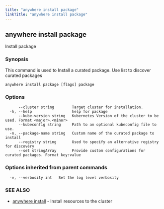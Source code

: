 ```yaml
---
title: "anywhere install package"
linkTitle: "anywhere install package"
---
```


## anywhere install package

Install package

### Synopsis

This command is used to Install a curated package. Use list to discover curated packages

```
anywhere install package [flags] package
```

### Options

```
      --cluster string        Target cluster for installation.
  -h, --help                  help for package
      --kube-version string   Kubernetes Version of the cluster to be used. Format <major>.<minor>
      --kubeconfig string     Path to an optional kubeconfig file to use.
  -n, --package-name string   Custom name of the curated package to install
      --registry string       Used to specify an alternative registry for discovery
      --set stringArray       Provide custom configurations for curated packages. Format key:value
```

### Options inherited from parent commands

```
  -v, --verbosity int   Set the log level verbosity
```

### SEE ALSO

* [anywhere install](../anywhere_install/)	 - Install resources to the cluster


